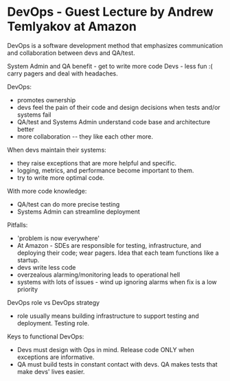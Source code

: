 # DevOps - Guest Lecture by Andrew Temlyakov at Amazon
DevOps is a software development method that emphasizes communication and collaboration between devs and QA/test.

System Admin and QA benefit - get to write more code
Devs - less fun :( carry pagers and deal with headaches.

DevOps:
  - promotes ownership
  - devs feel the pain of their code and design decisions when tests and/or systems fail
  - QA/test and Systems Admin understand code base and architecture better
  - more collaboration -- they like each other more.

When devs maintain their systems:
  - they raise exceptions that are more helpful and specific.
  - logging, metrics, and performance become important to them.
  - try to write more optimal code.

With more code knowledge:
  - QA/test can do more precise testing
  - Systems Admin can streamline deployment

Pitfalls:
  - 'problem is now everywhere'
  - At Amazon - SDEs are responsible for testing, infrastructure, and deploying their code; wear pagers. Idea that each team functions like a startup.
  - devs write less code
  - overzealous alarming/monitoring leads to operational hell
  - systems with lots of issues - wind up ignoring alarms when fix is a low priority

DevOps role vs DevOps strategy
  - role usually means building infrastructure to support testing and deployment. Testing role.

Keys to functional DevOps:
  - Devs must design with Ops in mind. Release code ONLY when exceptions are informative.
  - QA must build tests in constant contact with devs. QA makes tests that make devs' lives easier. 
